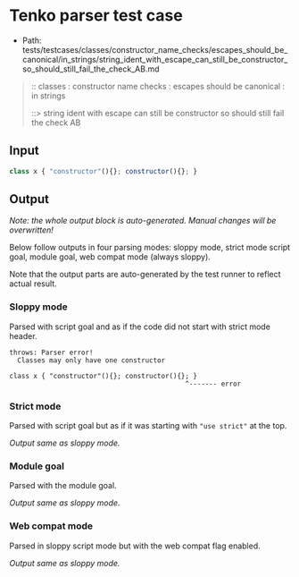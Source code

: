 # Tenko parser test case

- Path: tests/testcases/classes/constructor_name_checks/escapes_should_be_canonical/in_strings/string_ident_with_escape_can_still_be_constructor_so_should_still_fail_the_check_AB.md

> :: classes : constructor name checks : escapes should be canonical : in strings
>
> ::> string ident with escape can still be constructor so should still fail the check AB

## Input

`````js
class x { "constructor"(){}; constructor(){}; }
`````

## Output

_Note: the whole output block is auto-generated. Manual changes will be overwritten!_

Below follow outputs in four parsing modes: sloppy mode, strict mode script goal, module goal, web compat mode (always sloppy).

Note that the output parts are auto-generated by the test runner to reflect actual result.

### Sloppy mode

Parsed with script goal and as if the code did not start with strict mode header.

`````
throws: Parser error!
  Classes may only have one constructor

class x { "constructor"(){}; constructor(){}; }
                                            ^------- error
`````

### Strict mode

Parsed with script goal but as if it was starting with `"use strict"` at the top.

_Output same as sloppy mode._

### Module goal

Parsed with the module goal.

_Output same as sloppy mode._

### Web compat mode

Parsed in sloppy script mode but with the web compat flag enabled.

_Output same as sloppy mode._
